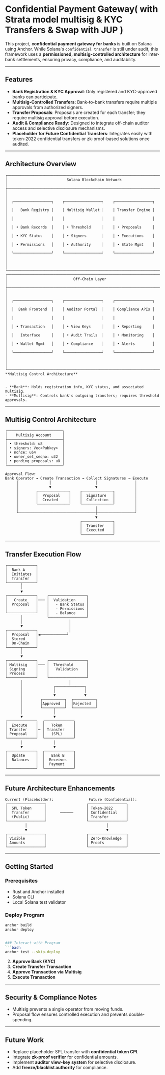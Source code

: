 # Confidential Payment Gateway( with Strata model multisig & KYC Transfers & Swap with JUP )

This project, **confidential payment gateway for banks** is built on Solana using Anchor. While Solana's `confidential transfer` is still under audit, this framework uses a **permissioned, multisig-controlled architecture** for inter-bank settlements, ensuring privacy, compliance, and auditability.

---

## Features

- **Bank Registration & KYC Approval**: Only registered and KYC-approved banks can participate.
- **Multisig-Controlled Transfers**: Bank-to-bank transfers require multiple approvals from authorized signers.
- **Transfer Proposals**: Proposals are created for each transfer; they require multisig approval before execution.
- **Audit & Compliance Ready**: Designed to integrate off-chain auditor access and selective disclosure mechanisms.
- **Placeholder for Future Confidential Transfers**: Integrates easily with token-2022 confidential transfers or zk-proof-based solutions once audited.

---

## Architecture Overview

```
┌─────────────────────────────────────────────────────────────────────────────────────┐
│                           Solana Blockchain Network                                 │
├─────────────────────────────────────────────────────────────────────────────────────┤
│                                                                                     │
│  ┌─────────────────┐    ┌─────────────────┐    ┌─────────────────┐                  │
│  │   Bank Registry │    │ Multisig Wallet │    │ Transfer Engine │                  │
│  │                 │    │                 │    │                 │                  │
│  │ • Bank Records  │    │ • Threshold     │    │ • Proposals     │                  │
│  │ • KYC Status    │    │ • Signers       │    │ • Executions    │                  │
│  │ • Permissions   │    │ • Authority     │    │ • State Mgmt    │                  │
│  └─────────────────┘    └─────────────────┘    └─────────────────┘                  │
│                                                                                     │
└─────────────────────────────────────────────────────────────────────────────────────┘
┌─────────────────────────────────────────────────────────────────────────────────────┐
│                              Off-Chain Layer                                        │
├─────────────────────────────────────────────────────────────────────────────────────┤
│                                                                                     │
│  ┌─────────────────┐    ┌─────────────────┐    ┌─────────────────┐                  │
│  │  Bank Frontend  │    │ Auditor Portal  │    │ Compliance APIs │                  │
│  │                 │    │                 │    │                 │                  │
│  │ • Transaction   │    │ • View Keys     │    │ • Reporting     │                  │
│  │   Interface     │    │ • Audit Trails  │    │ • Monitoring    │                  │
│  │ • Wallet Mgmt   │    │ • Compliance    │    │ • Alerts        │                  │
│  └─────────────────┘    └─────────────────┘    └─────────────────┘                  │
│                                                                                     │
└─────────────────────────────────────────────────────────────────────────────────────┘
**Multisig Control Architecture**


- **Bank**: Holds registration info, KYC status, and associated multisig.
- **Multisig**: Controls bank's outgoing transfers; requires threshold approvals.
```
---

## Multisig Control Architecture
```Multisig Wallet Structure:
┌─────────────────────────┐
│    Multisig Account     │
├─────────────────────────┤
│ • threshold: u8         │
│ • signers: Vec<Pubkey>  │
│ • nonce: u64            │
│ • owner_set_seqno: u32  │
│ • pending_proposals: u8 │
└─────────────────────────┘

Approval Flow:
Bank Operator → Create Transaction → Collect Signatures → Execute
     │              │                    │                 │
     │              ▼                    ▼                 │
     │        ┌──────────────┐    ┌──────────────┐         │
     │        │  Proposal    │    │  Signature   │         │
     │        │  Created     │    │  Collection  │         │
     │        └──────────────┘    └──────────────┘         │
     │                                   │                 │
     └───────────────────────────────────┼─────────────────┘
                                         ▼
                                  ┌──────────────┐
                                  │  Transfer    │
                                  │  Executed    │
                                  └──────────────┘
```
---
## Transfer Execution Flow
```
┌─────────────┐
│  Bank A     │
│  Initiates  │
│  Transfer   │
└──────┬──────┘
       │
       ▼
┌─────────────┐    ┌─────────────────┐
│   Create    │─── │  Validation     │
│  Proposal   │    │   - Bank Status │
│             │    │   - Permissions │
└─────────────┘    │   - Balance     │
       │           └─────────────────┘
       │                     │
       ▼                     │
┌─────────────┐              │
│  Proposal   │◀────────────┘
│  Stored     │
│  On-Chain   │
└──────┬──────┘
       │
       ▼
┌─────────────┐    ┌─────────────────┐
│ Multisig    │─── │  Threshold      │
│ Signing     │    │   Validation    │
│ Process     │    │                 │
└─────────────┘    └─────────────────┘
       │                     │
       │              ┌──────┴──────┐
       │              │             │
       │              ▼             ▼
       │        ┌──────────┐  ┌──────────┐
       │        │Approved  │  │Rejected  │
       │        └─────┬────┘  └──────────┘
       │              │
       ▼              ▼
┌─────────────┐  ┌─────────────┐
│  Execute    │  │   Token     │
│ Transfer    │─ │ Transfer    │
│ Proposal    │  │   (SPL)     │
└─────────────┘  └─────────────┘
       │              │
       ▼              ▼
┌─────────────┐  ┌─────────────┐
│  Update     │  │   Bank B    │
│  Balances   │  │  Receives   │
│             │  │  Payment    │
└─────────────┘  └─────────────┘
```
---
## Future Architecture Enhancements
```
Current (Placeholder):                Future (Confidential):
┌─────────────────┐                  ┌─────────────────┐
│  SPL Token      │                  │ Token-2022      │
│  Transfer       │      ──────      │ Confidential    │
│  (Public)       │                  │ Transfer        │
└─────────────────┘                  └─────────────────┘
         │                                    │
         ▼                                    ▼
┌─────────────────┐                  ┌─────────────────┐
│ Visible         │                  │ Zero-Knowledge  │
│ Amounts         │                  │ Proofs          │
└─────────────────┘                  └─────────────────┘
```
---
## Getting Started

### Prerequisites

- Rust and Anchor installed
- Solana CLI
- Local Solana test validator

### Deploy Program

```bash
anchor build
anchor deploy


### Interact with Program
```bash
anchor test --skip-deploy
```
2. **Approve Bank (KYC)**
3. **Create Transfer Transaction**
4. **Approve Transaction via Multisig**
5. **Execute Transaction**

---

## Security & Compliance Notes

- Multisig prevents a single operator from moving funds.
- Proposal flow ensures controlled execution and prevents double-spending.

---

## Future Work

- Replace placeholder SPL transfer with **confidential token CPI**.
- Integrate **zk-proof verifier** for confidential amounts.
- Implement **auditor view-key system** for selective disclosure.
- Add **freeze/blacklist authority** for compliance.
